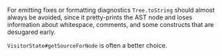 For emitting fixes or formatting diagnostics `Tree.toString` should almost
always be avoided, since it pretty-prints the AST node and loses information
about whitespace, comments, and some constructs that are desugared early.

`VisitorState#getSourceForNode` is often a better choice.
